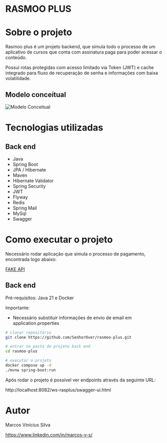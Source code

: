 # RASMOO PLUS

# Sobre o projeto

Rasmoo plus é um projeto backend, que simula todo o processo de um aplicativo de cursos que conta com assinatura paga para poder acessar o conteúdo.

Possui rotas protegidas com acesso limitado via Token (JWT) e cache integrado para fluxo de recuperação de senha e informações com baixa volatilidade.

## Modelo conceitual

![Modelo Conceitual](https://i.ibb.co/y94SG1B/Screenshot-from-2025-10-06-20-15-07.png)

# Tecnologias utilizadas

## Back end

- Java
- Spring Boot
- JPA / Hibernate
- Maven
- Hibernate Validator
- Spring Security
- JWT
- Flyway
- Redis
- Spring Mail
- MySql
- Swagger

# Como executar o projeto

Necessário rodar aplicação que simula o processo de pagamento, encontrada logo abaixo:

[FAKE API](https://github.com/FelipeDevRasmoo/ws-raspay#)

## Back end

Pré-requisitos: Java 21 e Docker

Importante:

- Necessário substituir informações de envio de email em application.properties

```bash
# clonar repositório
git clone https://github.com/SenhorOver/rasmoo-plus.git

# entrar na pasta do projeto back end
cd rasmoo-plus

# executar o projeto
docker compose up -d
./mvnw spring-boot:run
```
Após rodar o projeto é possível ver endpoints através da seguinte URL:

http://localhost:8082/ws-rasplus/swagger-ui.html

# Autor

Marcos Vinicius Silva

https://www.linkedin.com/in/marcos-v-s/
